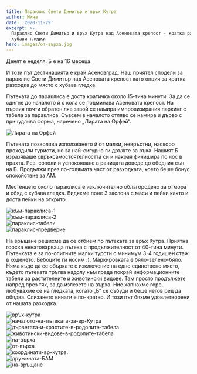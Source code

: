 ```yaml
---
title: Параклис Свети Димитър и връх Кутра
author: Мина
date: '2020-11-29'
excerpt: >-
  Параклис Свети Димитър и връх Кутра над Асеновата крепост - кратка разходка с
  хубави гледки
hero: images/от-върха.jpg
---
```

Денят е неделя. Б е на 16 месеца.

И този път дестинацията е край Асеновград. Наш приятел сподели за параклис Свети Димитър над Асеновата крепост като опция за кратка разходка до място с хубава гледка.

Пътеката до параклиса е доста кратичка около 15-тина минути. За да се сдигне до началото й с кола се подминава Асеновата крепост. На първия почти обратен ляв завой се намира импровизирания паркинг с табела за параклиса. Съвсем в началото отляво се намира и дърво с причудлива форма, наречено „Лирата на Орфей“. 

<div className="Image__Small">
  <img
    src="./images/lirata-na-orfey.jpg"
    title="Лирата на Орфей"
    alt="Лирата на Орфей"
  />
</div>

Пътеката позволява използването й от малки, невръстни, наскоро проходили туристи, но за най-сигурно ги дръжте за ръка. Нашият Б изразяваше свръхсамостоятелността си и накрая финишира по нос в прахта. Рев, сополи и успокояване в раницата доведе до обедния сън на Б. Продължи през по-голямата част от разходката, което беше бонус спокойствие за АМ.

Местенцето около параклиса е изключително облагородено за отмора и обяд с хубава гледка. Видяхме поне 3 заслона с маси и пейки както и доста пейки на открито.

<div className="Image__Small">
  <img src="./images/към-параклиса-1.jpg" title="Към параклиса 1" alt="към-параклиса-1"/>
</div>

<div className="Image__Small">
   <img src="./images/към-параклиса-2.jpg" title="Към параклиса 2" alt="към-параклиса-2"/>
</div>

<div className="Image__Small">
   <img src="./images/параклис-табели.jpg" title="Табели пред параклиса" alt="параклис-табели"/>
</div>

<div className="Image__Small">
   <img src="./images/параклис-предверие.jpg" title="Предверието на параклиса" alt="параклис-предверие"/>
</div>

На връщане решихме да се отбием по пътеката за връх Кутра. Приятна горска ненатоварваща пътека с продължителност от 40-тина минути. Пътечката е за по-опитните малки турсти с минимум 3-4 годишен стаж в ходенето. Бебоците ги носим :). Маркировката е бяло-зелено-бяло. Няма къде да се объркате с изключение на едно единствено място, където пътеката тръгва надолу към града покрай информационните табели за растителните и животински видове. Там просто продължете напред през тях, за да излезете на върха. Ние хапнахме горе, любувахме се на гледката, когато „Б“ се събуди и беше негов ред да обядва. Слизането винаги е по-кратко. И този път бяхме удовлетворени от нашата разходка.

<div className="Image__Small">
   <img src="./images/връх-кутра.jpg" title="Връх Кутра отдолу" alt="връх-кутра"/>
</div>

<div className="Image__Small">
   <img src="./images/началото-на-пътеката-за-вр-Кутра.jpg" title="Началото на пътеката за връх Кутра" alt="началото-на-пътеката-за-вр-Кутра"/>
</div>

<div className="Image__Small">
   <img src="./images/дърветата-и-храстите-в-родопите-табела.jpg" title="Табела дървета и храсти в Родопите" alt="дърветата-и-храстите-в-родопите-табела"/>
</div>

<div className="Image__Small">
   <img src="./images/животински-видове-в-родопите-табела.jpg" title="Табела животински видове в Родопите" alt="животински-видове-в-родопите-табела"/>
</div>

<div className="Image__Small">
   <img src="./images/на-върха.jpg" title="На върха" alt="на-върха"/>
</div>

<div className="Image__Medium">
   <img src="./images/от-върха.jpg" title="Гледката от връх Кутра" alt="от-върха"/>
</div>

<div className="Image__Small">
   <img src="./images/координати-вр-кутра.jpg" title="Координати на връх Кутра" alt="координати-вр-кутра."/>
</div>

<div className="Image__Small">
   <img src="./images/дружината-БАМ.jpg" title="Дружината БАМ" alt="дружината-БАМ"/>
</div>

<div className="Image__Small">
   <img src="./images/на-връщане.jpg" title="На връщане с усмивка" alt="на-връщане"/>
</div>
